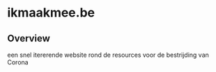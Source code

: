 # ikmaakmee.be

## Overview

een snel itererende website rond de resources voor de bestrijding van Corona
